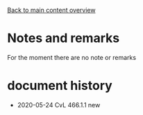 [Back to main content overview](./README.md#overview)

# Notes and remarks
For the moment there are no note or remarks

# document history <a id="history"></a>
- 2020-05-24 CvL 466.1.1 new<br/>
